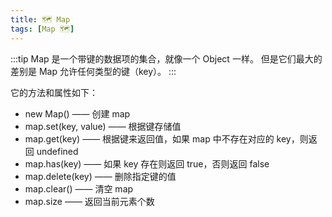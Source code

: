 ```yaml
---
title: 🗺️ Map
tags: [Map 🗺️]
---
```


:::tip
Map 是一个带键的数据项的集合，就像一个 Object 一样。 但是它们最大的差别是 Map 允许任何类型的键（key）。
:::

它的方法和属性如下：

- new Map() —— 创建 map
- map.set(key, value) —— 根据键存储值
- map.get(key) —— 根据键来返回值，如果 map 中不存在对应的 key，则返回 undefined
- map.has(key) —— 如果 key 存在则返回 true，否则返回 false
- map.delete(key) —— 删除指定键的值
- map.clear() —— 清空 map
- map.size —— 返回当前元素个数
